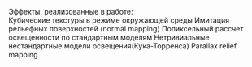 Эффекты, реализованные в работе:  
Кубические текстуры в режиме окружающей среды
Имитация рельефных поверхностей (normal mapping)
Попиксельный рассчет освещенности по стандартным моделям
Нетривиальные нестандартные модели освещения(Кука-Торренса)
Parallax relief mapping
